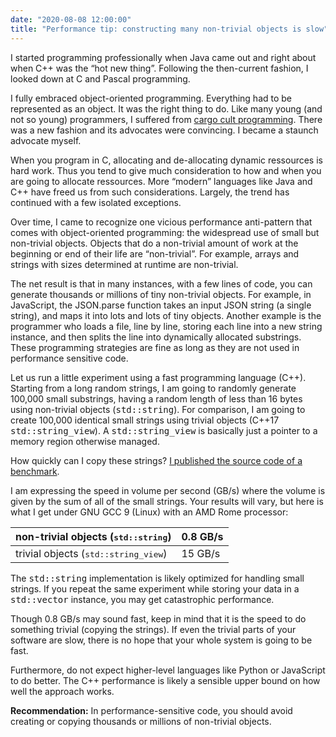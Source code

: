 ```yaml
---
date: "2020-08-08 12:00:00"
title: "Performance tip: constructing many non-trivial objects is slow"
---
```




I started programming professionally when Java came out and right about when C++ was the &ldquo;hot new thing&rdquo;. Following the then-current fashion, I looked down at C and Pascal programming.

I fully embraced object-oriented programming. Everything had to be represented as an object. It was the right thing to do. Like many young (and not so young) programmers, I suffered from [cargo cult programming](https://en.wikipedia.org/wiki/Cargo_cult_programming). There was a new fashion and its advocates were convincing. I became a staunch advocate myself.

When you program in C, allocating and de-allocating dynamic ressources is hard work. Thus you tend to give much consideration to how and when you are going to allocate ressources. More &ldquo;modern&rdquo; languages like Java and C++ have freed us from such considerations. Largely, the trend has continued with a few isolated exceptions.

Over time, I came to recognize one vicious performance anti-pattern that comes with object-oriented programming: the widespread use of small but non-trivial objects. Objects that do a non-trivial amount of work at the beginning or end of their life are &ldquo;non-trivial&rdquo;. For example, arrays and strings with sizes determined at runtime are non-trivial.

The net result is that in many instances, with a few lines of code, you can generate thousands or millions of tiny non-trivial objects. For example, in JavaScript, the JSON.parse function takes an input JSON string (a single string), and maps it into lots and lots of tiny objects. Another example is the programmer who loads a file, line by line, storing each line into a new string instance, and then splits the line into dynamically allocated substrings. These programming strategies are fine as long as they are not used in performance sensitive code.

Let us run a little experiment using a fast programming language (C++). Starting from a long random strings, I am going to randomly generate 100,000 small substrings, having a random length of less than 16 bytes using non-trivial objects (<tt>std::string</tt>). For comparison, I am going to create 100,000 identical small strings using trivial objects (C++17 <tt>std::string_view</tt>). A <tt>std::string_view</tt> is basically just a pointer to a memory region otherwise managed.

How quickly can I copy these strings? [I published the source code of a benchmark](https://github.com/lemire/Code-used-on-Daniel-Lemire-s-blog/tree/master/2020/08/08).

I am expressing the speed in volume per second (GB/s) where the volume is given by the sum of all of the small strings. Your results will vary, but here is what I get under GNU GCC 9 (Linux) with an AMD Rome processor:

non-trivial objects (<tt>std::string</tt>) |0.8 GB/s                 |
-------------------------|-------------------------|
trivial objects (<tt>std::string_view</tt>) |15 GB/s                  |


The <tt>std::string</tt> implementation is likely optimized for handling small strings. If you repeat the same experiment while storing your data in a <tt>std::vector</tt> instance, you may get catastrophic performance.

Though 0.8 GB/s may sound fast, keep in mind that it is the speed to do something trivial (copying the strings). If even the trivial parts of your software are slow, there is no hope that your whole system is going to be fast.

Furthermore, do not expect higher-level languages like Python or JavaScript to do better. The C++ performance is likely a sensible upper bound on how well the approach works.

__Recommendation:__ In performance-sensitive code, you should avoid creating or copying thousands or millions of non-trivial objects.

